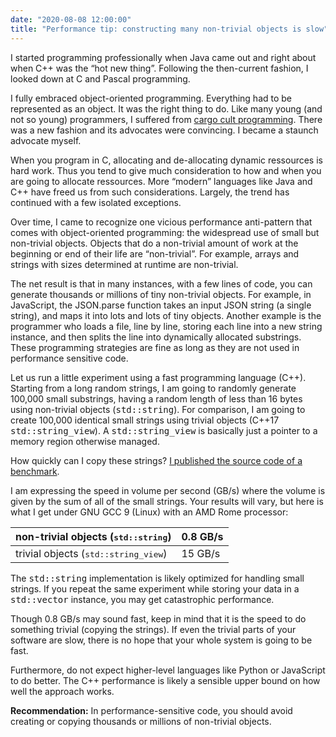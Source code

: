 ```yaml
---
date: "2020-08-08 12:00:00"
title: "Performance tip: constructing many non-trivial objects is slow"
---
```




I started programming professionally when Java came out and right about when C++ was the &ldquo;hot new thing&rdquo;. Following the then-current fashion, I looked down at C and Pascal programming.

I fully embraced object-oriented programming. Everything had to be represented as an object. It was the right thing to do. Like many young (and not so young) programmers, I suffered from [cargo cult programming](https://en.wikipedia.org/wiki/Cargo_cult_programming). There was a new fashion and its advocates were convincing. I became a staunch advocate myself.

When you program in C, allocating and de-allocating dynamic ressources is hard work. Thus you tend to give much consideration to how and when you are going to allocate ressources. More &ldquo;modern&rdquo; languages like Java and C++ have freed us from such considerations. Largely, the trend has continued with a few isolated exceptions.

Over time, I came to recognize one vicious performance anti-pattern that comes with object-oriented programming: the widespread use of small but non-trivial objects. Objects that do a non-trivial amount of work at the beginning or end of their life are &ldquo;non-trivial&rdquo;. For example, arrays and strings with sizes determined at runtime are non-trivial.

The net result is that in many instances, with a few lines of code, you can generate thousands or millions of tiny non-trivial objects. For example, in JavaScript, the JSON.parse function takes an input JSON string (a single string), and maps it into lots and lots of tiny objects. Another example is the programmer who loads a file, line by line, storing each line into a new string instance, and then splits the line into dynamically allocated substrings. These programming strategies are fine as long as they are not used in performance sensitive code.

Let us run a little experiment using a fast programming language (C++). Starting from a long random strings, I am going to randomly generate 100,000 small substrings, having a random length of less than 16 bytes using non-trivial objects (<tt>std::string</tt>). For comparison, I am going to create 100,000 identical small strings using trivial objects (C++17 <tt>std::string_view</tt>). A <tt>std::string_view</tt> is basically just a pointer to a memory region otherwise managed.

How quickly can I copy these strings? [I published the source code of a benchmark](https://github.com/lemire/Code-used-on-Daniel-Lemire-s-blog/tree/master/2020/08/08).

I am expressing the speed in volume per second (GB/s) where the volume is given by the sum of all of the small strings. Your results will vary, but here is what I get under GNU GCC 9 (Linux) with an AMD Rome processor:

non-trivial objects (<tt>std::string</tt>) |0.8 GB/s                 |
-------------------------|-------------------------|
trivial objects (<tt>std::string_view</tt>) |15 GB/s                  |


The <tt>std::string</tt> implementation is likely optimized for handling small strings. If you repeat the same experiment while storing your data in a <tt>std::vector</tt> instance, you may get catastrophic performance.

Though 0.8 GB/s may sound fast, keep in mind that it is the speed to do something trivial (copying the strings). If even the trivial parts of your software are slow, there is no hope that your whole system is going to be fast.

Furthermore, do not expect higher-level languages like Python or JavaScript to do better. The C++ performance is likely a sensible upper bound on how well the approach works.

__Recommendation:__ In performance-sensitive code, you should avoid creating or copying thousands or millions of non-trivial objects.

